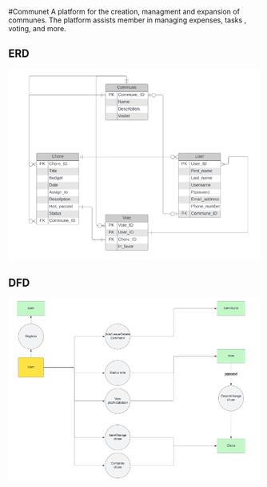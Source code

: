#Communet 
A platform for the creation, managment and expansion of communes. 
The platform assists member in managing expenses, tasks , voting, and more.

## ERD

![ERD](static\images\ERD.png)

## DFD

![DFD](static\images\DFD.png)
 
